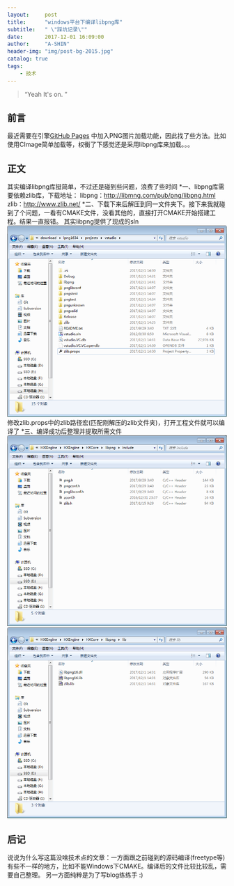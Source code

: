 ```yaml
---
layout:     post
title:      "windows平台下编译libpng库"
subtitle:   " \"踩坑记录\""
date:       2017-12-01 16:09:00
author:     "A-SHIN"
header-img: "img/post-bg-2015.jpg"
catalog: true
tags:
    - 技术
---
```


> “Yeah It's on. ”


## 前言

最近需要在引擎[GitHub Pages](https://github.com/huangx916/HXEngine)
中加入PNG图片加载功能，因此找了些方法。比如使用CImage简单加载等，权衡了下感觉还是采用libpng库来加载。。。

## 正文
其实编译libpng库挺简单，不过还是碰到些问题，浪费了些时间</b>
*一、libpng库需要依赖zlib库，下载地址：</b>
libpng：http://libmng.com/pub/png/libpng.html</b>
zlib：http://www.zlib.net/</b>
*二、下载下来后解压到同一文件夹下。接下来我就碰到了个问题，一看有CMAKE文件，没看其他的，直接打开CMAKE开始搭建工程。结果一直报错。</b>
其实libpng提供了现成的sln</b>
<img class="shadow" src="/img/in-post/libpng/1.png" width="600">
修改zlib.props中的zlib路径宏(匹配刚解压的zlib文件夹)，打开工程文件就可以编译了
*三、编译成功后整理并提取所需文件
<img class="shadow" src="/img/in-post/libpng/3.png" width="600">
<img class="shadow" src="/img/in-post/libpng/4.png" width="600">

## 后记
说说为什么写这篇没啥技术点的文章：一方面跟之前碰到的源码编译(freetype等)有些不一样的地方，比如不能Windows下CMAKE。编译后的文件比较比较乱，需要自己整理。
另一方面纯粹是为了写blog练练手 :)